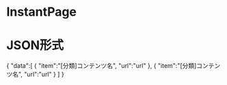 # InstantPage

# JSON形式
{
   "data":[
      {
         "item":"[分類]コンテンツ名",
         "url":"url"
      },
      {
        "item":"[分類]コンテンツ名",
         "url":"url"
      }
   ]
}
